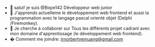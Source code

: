 - 👋 salut! je suis @Bope142 Développeur web junior
- 🌱  J'apprends actuelleme le développement web frontend et aussi la programmation avec le langage pascal orienté objet (Delphi /Firemonkey).
- 💞️ Je cherche à collaborer sur Tous les différents projet cadrant avec mon domaine d'apprentissage (le développement web frontend).
- � Comment me joindre: irnorbertyemuang@gmail.com

<!---
Bope142/Bope142 is a ✨ special ✨ repository because its `README.md` (this file) appears on your GitHub profile.
You can click the Preview link to take a look at your changes.
--->
